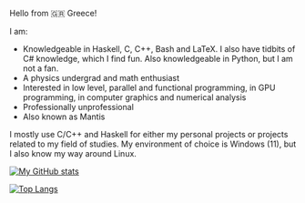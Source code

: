 Hello from 🇬🇷 Greece!

I am:
- Knowledgeable in Haskell, C, C++, Bash and LaTeX. I also have tidbits of C# knowledge, which I find fun. Also knowledgeable in Python, but I am not a fan.
- A physics undergrad and math enthusiast
- Interested in low level, parallel and functional programming, in GPU programming, in computer graphics and numerical analysis
- Professionally unprofessional
- Also known as Mantis

I mostly use C/C++ and Haskell for either my personal projects or projects related to my field of studies. My environment of choice is Windows (11), but I also know my way around Linux.

[![My GitHub stats](https://github-readme-stats.vercel.app/api?username=xmamalou&show_icons=true&theme=transparent)](https://github.com/anuraghazra/github-readme-stats)

[![Top Langs](https://github-readme-stats.vercel.app/api/top-langs/?username=xmamalou&layout=donut)](https://github.com/anuraghazra/github-readme-stats)
<!---
xmamalou/xmamalou is a ✨ special ✨ repository because its `README.md` (this file) appears on your GitHub profile.
You can click the Preview link to take a look at your changes.
--->

